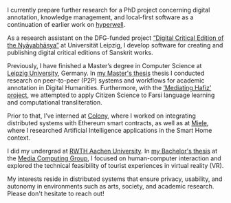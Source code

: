I currently prepare further research for a PhD project concerning digital annotation, knowledge management, and local-first software as a continuation of earlier work on [hyperwell](https://hyperwell.org).

As a research assistant on the DFG-funded project [“Digital Critical Edition of the Nyāyabhāṣya”](https://www.gko.uni-leipzig.de/indologie-zaw/forschungprojekte/aktuelle-projekte/projekt-digitale-kritische-edition.html) at Universität Leipzig, I develop software for creating and publishing digital critical editions of Sanskrit works.

Previously, I have finished a Master’s degree in Computer Science at [Leipzig University](https://www.uni-leipzig.de/), Germany. In [my Master's thesis](/hyperwell) thesis I conducted research on peer-to-peer (P2P) systems and workflows for academic annotation in Digital Humanities. Furthermore, with the [‘Mediating Hafiz’ project](/mediating-hafiz), we attempted to apply Citizen Science to Farsi language learning and computational transliteration.

Prior to that, I’ve interned at [Colony](https://colony.io/), where I worked on integrating distributed systems with Ethereum smart contracts, as well as at [Miele](https://www.miele.de/), where I researched Artificial Intelligence applications in the Smart Home context.

I did my undergrad at [RWTH Aachen University](https://www.rwth-aachen.de/). In [my Bachelor's thesis](https://hci.rwth-aachen.de/kassel) at the [Media Computing Group](https://hci.rwth-aachen.de/), I focused on human-computer interaction and explored the technical feasibility of tourist experiences in virtual reality (VR).

My interests reside in distributed systems that ensure privacy, usability, and autonomy in environments such as arts, society, and academic research. Please don't hesitate to reach out!
